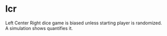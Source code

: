 # lcr
Left Center Right dice game is biased unless starting player is randomized. A simulation shows quantifies it.
